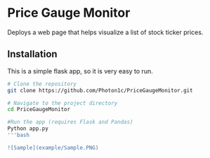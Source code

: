 # Price Gauge Monitor

Deploys a web page that helps visualize a list of stock ticker prices.

## Installation

This is a simple flask app, so it is very easy to run.

```bash
# Clone the repository
git clone https://github.com/Photon1c/PriceGaugeMonitor.git

# Navigate to the project directory
cd PriceGaugeMonitor

#Run the app (requires Flask and Pandas)
Python app.py
'''bash

![Sample](example/Sample.PNG)